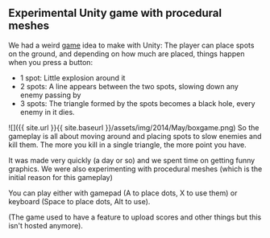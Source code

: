 ## Experimental Unity game with procedural meshes

We had a weird [game](assets/files/boxgame/index.html) idea to make with Unity: The player can place spots on the ground, and depending on how much are placed, things happen when you press a button:

* 1 spot: Little explosion around it
* 2 spots: A line appears between the two spots, slowing down any enemy passing by
* 3 spots: The triangle formed by the spots becomes a black hole, every enemy in it dies.

![]({{ site.url }}{{ site.baseurl }}/assets/img/2014/May/boxgame.png)
So the gameplay is all about moving around and placing spots to slow enemies and kill them. The more you kill in a single triangle, the more point you have.

It was made very quickly (a day or so) and we spent time on getting funny graphics. We were also experimenting with procedural meshes (which is the initial reason for this gameplay)

You can play either with gamepad (A to place dots, X to use them) or keyboard (Space to place dots, Alt to use).

(The game used to have a feature to upload scores and other things but this isn't hosted anymore).